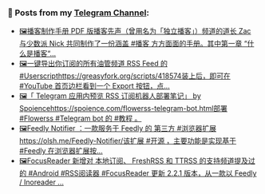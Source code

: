 ### 📰 Posts from my [Telegram Channel](https://t.me/s/aboutrss):
<!-- BLOG-POST-LIST:START -->
- [🖼播客制作手册 PDF 版播客先声（曾用名为「独立播客」）频道的道长 Zac 与少数派 Nick 共同制作了一份涵盖 #播客 方方面面的手册。其中第一章 “什么是播客“...](https://t.me/aboutrss/916)
- [🖼一键导出你订阅的所有油管频道 RSS Feed 的 #Userscripthttps://greasyfork.org/scripts/418574装上后，即可在 #YouTube 首页边栏看到一个 Export 按钮，点...](https://t.me/aboutrss/915)
- [🖼「 Telegram 应用内预览 RSS 订阅机器人部署笔记」 by Spoiencehttps://spoience.com/flowerss-telegram-bot.html部署 #Flowerss #Telegram bot 的 #教程 。](https://t.me/aboutrss/914)
- [🖼Feedly Notifier ：一款服务于 Feedly 的 第三方 #浏览器扩展https://olsh.me/Feedly-Notifier/该扩展 #开源 ，主要功能是实现基于 #Feedly 在浏览器扩展按...](https://t.me/aboutrss/913)
- [🖼FocusReader 新增对 本地订阅、 FreshRSS 和 TTRSS 的支持频道提及过的 #Android #RSS阅读器 #FocusReader 更新 2.2.1 版本，从一款以 Feedly / Inoreader ...](https://t.me/aboutrss/912)
<!-- BLOG-POST-LIST:END -->

<!--
**AboutRSS/AboutRSS** is a ✨ _special_ ✨ repository because its `README.md` (this file) appears on your GitHub profile.

Here are some ideas to get you started:

- 🔭 I’m currently working on ...
- 🌱 I’m currently learning ...
- 👯 I’m looking to collaborate on ...
- 🤔 I’m looking for help with ...
- 💬 Ask me about ...
- 📫 How to reach me: ...
- 😄 Pronouns: ...
- ⚡ Fun fact: ...
-->
